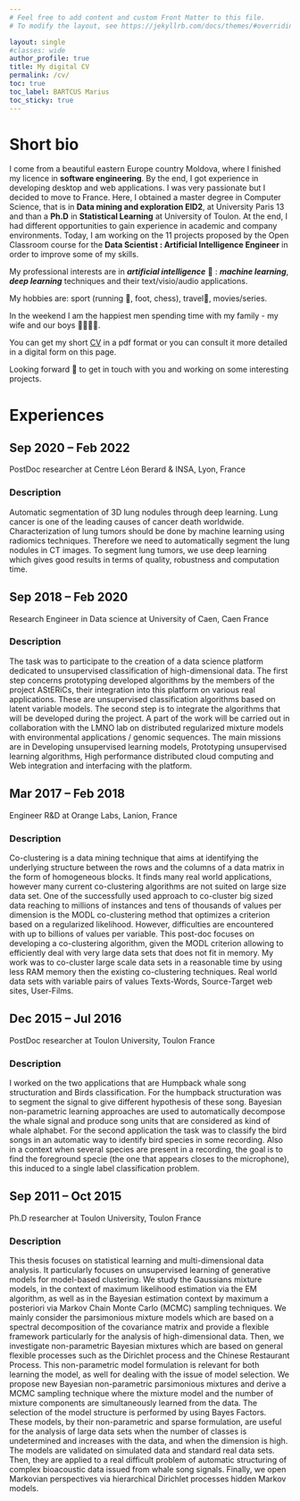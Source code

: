 ```yaml
---
# Feel free to add content and custom Front Matter to this file.
# To modify the layout, see https://jekyllrb.com/docs/themes/#overriding-theme-defaults

layout: single
#classes: wide
author_profile: true
title: My digital CV
permalink: /cv/
toc: true
toc_label: BARTCUS Marius
toc_sticky: true
---
```


# Short bio

I come from a beautiful eastern Europe country Moldova, where I finished my licence in **software engineering**. By the end, I got experience in developing desktop and web applications. I was very passionate but I decided to move to France. Here, I obtained a master degree in Computer Science, that is in **Data mining and exploration EID2**, at University Paris 13 and than a **Ph.D** in **Statistical Learning** at University of Toulon. At the end, I had different opportunities to gain experience in academic and company environments. Today, I am working on the 11 projects proposed by the Open Classroom course for the **Data Scientist : Artificial Intelligence Engineer** in order to improve some of my skills.

My professional interests are in ***artificial intelligence*** 🧠 : ***machine learning***, ***deep learning*** techniques and their text/visio/audio applications.

My hobbies are: sport (running 🏃️, foot, chess), travel🧳, movies/series.

In the weekend I am the happiest men spending time with my family - my wife and our boys 👨‍👩‍👦‍👦.

You can get my short [CV](assets/docs/CV_Bartcus.pdf) in a pdf format or you can consult it more detailed in a digital form on this page.

Looking forward 👀 to get in touch with you and working on some interesting projects.


# Experiences

## Sep 2020 – Feb 2022
PostDoc researcher at Centre Léon Berard & INSA, Lyon, France

### Description
Automatic segmentation of 3D lung nodules through deep learning. Lung cancer is one of the leading causes of cancer death worldwide. Characterization of lung tumors should be done by machine learning using radiomics techniques. Therefore we need to automatically segment the lung nodules in CT images. To segment lung tumors, we use deep learning which gives good results in terms of quality, robustness and computation time.

## Sep 2018 – Feb 2020
Research Engineer in Data science at University of Caen, Caen France

### Description
The task was to participate to the creation of a data science platform dedicated to unsupervised classification of high-dimensional data. The first step concerns prototyping developed algorithms by the members of the project AStERiCs, their integration into this platform on various real applications. These are unsupervised classification algorithms based on latent variable models. The second step is to integrate the algorithms that will be developed during the project. A part of the work will be carried out in collaboration with the LMNO lab on distributed regularized mixture models with environmental applications / genomic sequences. The main missions are in Developing unsupervised learning models, Prototyping unsupervised learning algorithms, High performance distributed cloud computing and Web integration and interfacing with the platform.

## Mar 2017 – Feb 2018
Engineer R&D at Orange Labs, Lanion, France

### Description
Co-clustering is a data mining technique that aims at identifying the underlying structure between the rows and the columns of a data matrix in the form of homogeneous blocks. It finds many real world applications, however many current co-clustering algorithms are not suited on large size data set. One of the successfully used approach to co-cluster big sized data reaching to millions of instances and tens of thousands of values per dimension is the MODL co-clustering method that optimizes a criterion based on a regularized likelihood. However, difficulties are encountered with up to billions of values per variable. This post-doc focuses on developing a co-clustering algorithm, given the MODL criterion allowing to efficiently deal with very large data sets that does not fit in memory. My work was to co-cluster large scale data sets in a reasonable time by using less RAM memory then the existing co-clustering techniques. Real world data sets with variable pairs of values Texts-Words, Source-Target web sites, User-Films.


## Dec 2015 – Jul 2016
PostDoc researcher at Toulon University, Toulon France

### Description
I worked on the two applications that are Humpback whale song structuration and Birds classification. For the humpback structuration was to segment the signal to give different hypothesis of these song. Bayesian non-parametric learning approaches are used to automatically decompose the whale signal and produce song units that are considered as kind of whale alphabet. For the second application the task was to classify the bird songs in an automatic way to identify bird species in some recording. Also in a context when several species are present in a recording, the goal is to find the foreground specie (the one that appears closes to the microphone), this induced to a single label classification problem.

## Sep 2011 – Oct 2015
Ph.D researcher at Toulon University, Toulon France

### Description
This thesis focuses on statistical learning and multi-dimensional data analysis. It particularly focuses on unsupervised learning of generative models for model-based clustering. We study the Gaussians mixture models, in the context of maximum likelihood estimation via the EM algorithm, as well as in the Bayesian estimation context by maximum a posteriori via Markov Chain Monte Carlo (MCMC) sampling techniques. We mainly consider the parsimonious mixture models which are based on a spectral decomposition of the covariance matrix and provide a flexible framework particularly for the analysis of high-dimensional data. Then, we investigate non-parametric Bayesian mixtures which are based on general flexible processes such as the Dirichlet process and the Chinese Restaurant Process. This non-parametric model formulation is relevant for both learning the model, as well for dealing with the issue of model selection. We propose new Bayesian non-parametric parsimonious mixtures and derive a MCMC sampling technique where the mixture model and the number of mixture components are simultaneously learned from the data. The selection of the model structure is performed by using Bayes Factors. These models, by their non-parametric and sparse formulation, are useful for the analysis of large data sets when the number of classes is undetermined and increases with the data, and when the dimension is high. The models are validated on simulated data and standard real data sets. Then, they are applied to a real difficult problem of automatic structuring of complex bioacoustic data issued from whale song signals. Finally, we open Markovian perspectives via hierarchical Dirichlet processes hidden Markov models.
   
